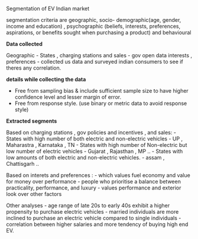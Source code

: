 
Segmentation of EV Indian market

segmentation criteria are geographic, socio- demographic(age, gender, income and education) , psychographic (beliefs, interests, preferences, aspirations, or benefits sought when purchasing a product) and behavioural

**Data collected**

Geographic - States , charging stations and sales - gov open data
interests , preferences  - collected us data and surveyed indian consumers to see if theres any correlation.

**details while collecting the data**
- Free from sampling bias & include sufficient sample size to have higher confidence level and lesser margin of error.
- Free from response style.
(use binary or metric data to avoid response style)


**Extracted segments**

Based on  charging stations , gov policies and incentives , and sales: 
		- States with high number of both electric and non-electric vehicles - UP , Maharastra , Karnataka , TN
		- States with high number of Non-electric but low number of electric vehicles - Gujarat , Rajasthan , MP ..
		- States with low amounts of both electric and non-electric vehicles. - assam , Chattisgarh .. 

Based on interets and preferences :
		- which values fuel economy and value for money over performance
		- people who prioritise a balance between practicality, performance, and luxury
		- values performance and exterior look over other factors

Other analyses 
       - age range of late 20s to early 40s exhibit a higher propensity to purchase electric vehicles
       - married individuals are more inclined to purchase an electric vehicle compared to single individuals
       - correlation between higher salaries and more tendency of buying high end EV.
